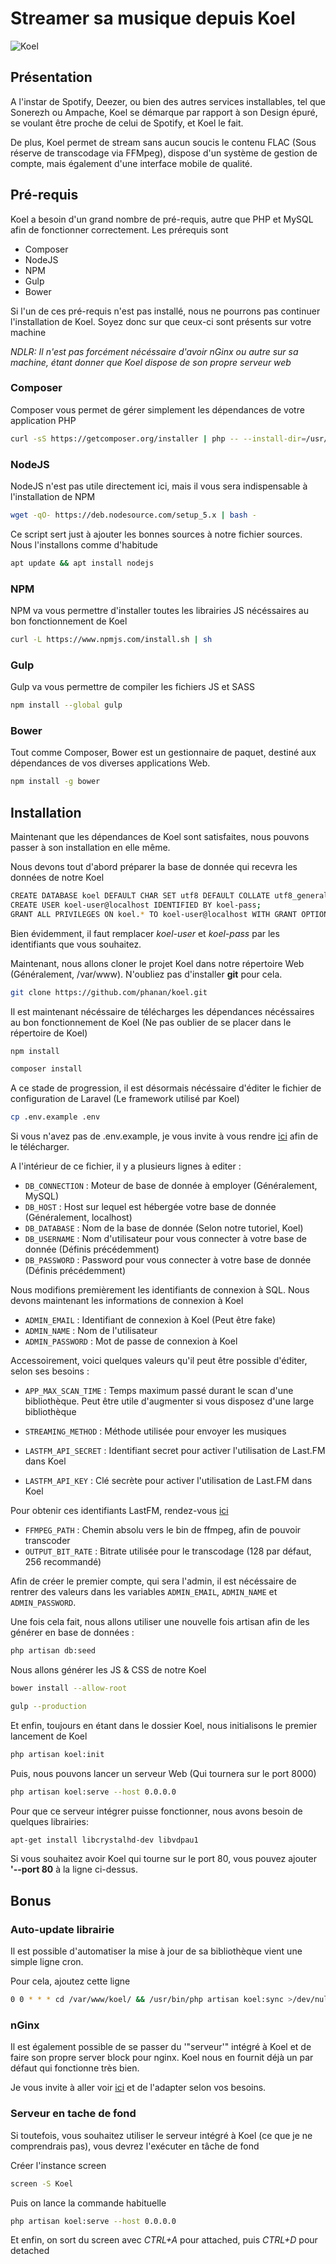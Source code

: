# Streamer sa musique depuis Koel

![Koel](https://user-images.githubusercontent.com/8056274/115028055-bc02a280-9ec4-11eb-991c-69cd2a45b69c.png)

## Présentation

A l'instar de Spotify, Deezer, ou bien des autres services
installables, tel que Sonerezh ou Ampache, Koel se démarque par rapport
à son Design épuré, se voulant être proche de celui de Spotify, et Koel
le fait.

De plus, Koel permet de stream sans aucun soucis le contenu FLAC (Sous
réserve de transcodage via FFMpeg), dispose d'un système de gestion de
compte, mais également d'une interface mobile de qualité.

## Pré-requis

Koel a besoin d'un grand nombre de pré-requis, autre que PHP et MySQL
afin de fonctionner correctement. Les prérequis sont

  * Composer
  * NodeJS
  * NPM
  * Gulp
  * Bower

Si l'un de ces pré-requis n'est pas installé, nous ne pourrons pas
continuer l'installation de Koel. Soyez donc sur que ceux-ci sont
présents sur votre machine

*NDLR: Il n'est pas forcément nécéssaire d'avoir nGinx ou autre sur sa
machine, étant donner que Koel dispose de son propre serveur web*

### Composer

Composer vous permet de gérer simplement les dépendances de votre
application PHP

```bash
curl -sS https://getcomposer.org/installer | php -- --install-dir=/usr/bin --filename=composer
```

### NodeJS

NodeJS n'est pas utile directement ici, mais il vous sera indispensable
à l'installation de NPM

```bash
wget -qO- https://deb.nodesource.com/setup_5.x | bash -
```

Ce script sert just à ajouter les bonnes sources à notre fichier
sources. Nous l'installons comme d'habitude

```bash
apt update && apt install nodejs
```

### NPM

NPM va vous permettre d'installer toutes les librairies JS nécéssaires
au bon fonctionnement de Koel

```bash
curl -L https://www.npmjs.com/install.sh | sh
```

### Gulp

Gulp va vous permettre de compiler les fichiers JS et SASS

```bash
npm install --global gulp
```

### Bower

Tout comme Composer, Bower est un gestionnaire de paquet, destiné aux
dépendances de vos diverses applications Web.

```bash
npm install -g bower
```

## Installation

Maintenant que les dépendances de Koel sont satisfaites, nous pouvons
passer à son installation en elle même.

Nous devons tout d'abord préparer la base de donnée qui recevra les
données de notre Koel

```bash
CREATE DATABASE koel DEFAULT CHAR SET utf8 DEFAULT COLLATE utf8_general_ci;
CREATE USER koel-user@localhost IDENTIFIED BY koel-pass;
GRANT ALL PRIVILEGES ON koel.* TO koel-user@localhost WITH GRANT OPTION;
```

Bien évidemment, il faut remplacer *koel-user* et *koel-pass* par les
identifiants que vous souhaitez.

Maintenant, nous allons cloner le projet Koel dans notre répertoire Web
(Généralement, /var/www). N'oubliez pas d'installer **git** pour cela.

```bash
git clone https://github.com/phanan/koel.git
```

Il est maintenant nécéssaire de télécharges les dépendances nécéssaires
au bon fonctionnement de Koel (Ne pas oublier de se placer dans le
répertoire de Koel)

```bash
npm install
```

```bash
composer install
```

A ce stade de progression, il est désormais nécéssaire d'éditer le
fichier de configuration de Laravel (Le framework utilisé par Koel)

```bash
cp .env.example .env
```

Si vous n'avez pas de .env.example, je vous invite à vous rendre
[ici](https://github.com/phanan/koel/blob/master/.env.example) afin de
le télécharger.

A l'intérieur de ce fichier, il y a plusieurs lignes à editer :

  * `DB_CONNECTION` : Moteur de base de donnée à employer
    (Généralement, MySQL)
  * `DB_HOST` : Host sur lequel est hébergée votre base de donnée
    (Généralement, localhost)
  * `DB_DATABASE` : Nom de la base de donnée (Selon notre tutoriel,
    Koel)
  * `DB_USERNAME` : Nom d'utilisateur pour vous connecter à votre
    base de donnée (Définis précédemment)
  * `DB_PASSWORD` : Password pour vous connecter à votre base de
    donnée (Définis précédemment)

Nous modifions premièrement les identifiants de connexion à SQL. Nous
devons maintenant les informations de connexion à Koel

  * `ADMIN_EMAIL` : Identifiant de connexion à Koel (Peut être fake)
  * `ADMIN_NAME` : Nom de l'utilisateur
  * `ADMIN_PASSWORD` : Mot de passe de connexion à Koel

Accessoirement, voici quelques valeurs qu'il peut être possible
d'éditer, selon ses besoins :

  * `APP_MAX_SCAN_TIME` : Temps maximum passé durant le scan d'une
    bibliothèque. Peut être utile d'augmenter si vous disposez d'une
    large bibliothèque
  * `STREAMING_METHOD` : Méthode utilisée pour envoyer les musiques

  * `LASTFM_API_SECRET` : Identifiant secret pour activer
    l'utilisation de Last.FM dans Koel
  * `LASTFM_API_KEY` : Clé secrète pour activer l'utilisation de
    Last.FM dans Koel

Pour obtenir ces identifiants LastFM, rendez-vous
[ici](http://www.last.fm/api/account/create)

  * `FFMPEG_PATH` : Chemin absolu vers le bin de ffmpeg, afin de
    pouvoir transcoder
  * `OUTPUT_BIT_RATE` : Bitrate utilisée pour le transcodage (128 par
    défaut, 256 recommandé)

Afin de créer le premier compte, qui sera l'admin, il est nécéssaire de
rentrer des valeurs dans les variables `ADMIN_EMAIL`, `ADMIN_NAME`
et `ADMIN_PASSWORD`.

Une fois cela fait, nous allons utiliser une nouvelle fois artisan afin
de les générer en base de données :

```bash
php artisan db:seed
```

Nous allons générer les JS & CSS de notre Koel

```bash
bower install --allow-root
```

```bash
gulp --production
```

Et enfin, toujours en étant dans le dossier Koel, nous initialisons le
premier lancement de Koel

```bash
php artisan koel:init
```

Puis, nous pouvons lancer un serveur Web (Qui tournera sur le port 8000)

```bash
php artisan koel:serve --host 0.0.0.0
```

Pour que ce serveur intégrer puisse fonctionner, nous avons besoin de
quelques librairies:

```bash
apt-get install libcrystalhd-dev libvdpau1
```

Si vous souhaitez avoir Koel qui tourne sur le port 80, vous pouvez
ajouter **'--port 80** à la ligne ci-dessus.

## Bonus

### Auto-update librairie

Il est possible d'automatiser la mise à jour de sa bibliothèque vient
une simple ligne cron.

Pour cela, ajoutez cette ligne

```bash
0 0 * * * cd /var/www/koel/ && /usr/bin/php artisan koel:sync >/dev/null 2>&1
```

### nGinx

Il est également possible de se passer du '"serveur'" intégré à Koel et
de faire son propre server block pour nginx. Koel nous en fournit déjà
un par défaut qui fonctionne très bien.

Je vous invite à aller voir
[ici](https://github.com/phanan/koel/blob/2.0/nginx.conf.example) et de
l'adapter selon vos besoins.

### Serveur en tache de fond

Si toutefois, vous souhaitez utiliser le serveur intégré à Koel (ce que
je ne comprendrais pas), vous devrez l'exécuter en tâche de fond

Créer l'instance screen

```bash
screen -S Koel
```

Puis on lance la commande habituelle

```bash
php artisan koel:serve --host 0.0.0.0
```

Et enfin, on sort du screen avec *CTRL+A* pour attached, puis *CTRL+D*
pour detached
